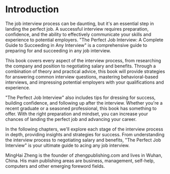 # Introduction

The job interview process can be daunting, but it's an essential step in landing the perfect job. A successful interview requires preparation, confidence, and the ability to effectively communicate your skills and experience to potential employers. "The Perfect Job Interview: A Complete Guide to Succeeding in Any Interview" is a comprehensive guide to preparing for and succeeding in any job interview.

This book covers every aspect of the interview process, from researching the company and position to negotiating salary and benefits. Through a combination of theory and practical advice, this book will provide strategies for answering common interview questions, mastering behavioral-based interviews, and impressing potential employers with your qualifications and experience.

"The Perfect Job Interview" also includes tips for dressing for success, building confidence, and following up after the interview. Whether you're a recent graduate or a seasoned professional, this book has something to offer. With the right preparation and mindset, you can increase your chances of landing the perfect job and advancing your career.

In the following chapters, we'll explore each stage of the interview process in depth, providing insights and strategies for success. From understanding the interview process to negotiating salary and benefits, "The Perfect Job Interview" is your ultimate guide to acing any job interview.

MingHai Zheng is the founder of zhengpublishing.com and lives in Wuhan, China. His main publishing areas are business, management, self-help, computers and other emerging foreword fields.
